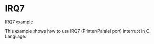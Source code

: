 # IRQ7
IRQ7 example


This example shows how to use IRQ7 (Printer/Paralel port) interrupt in C Language.
